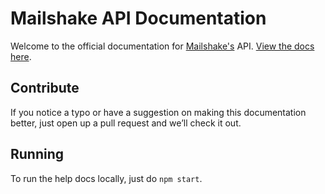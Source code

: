 # Mailshake API Documentation

Welcome to the official documentation for [Mailshake's](https://mailshake.com) API. [View the docs here](http://api-docs.mailshake.com).

## Contribute

If you notice a typo or have a suggestion on making this documentation better, just open up a pull request and we’ll check it out.

## Running

To run the help docs locally, just do `npm start`. 

